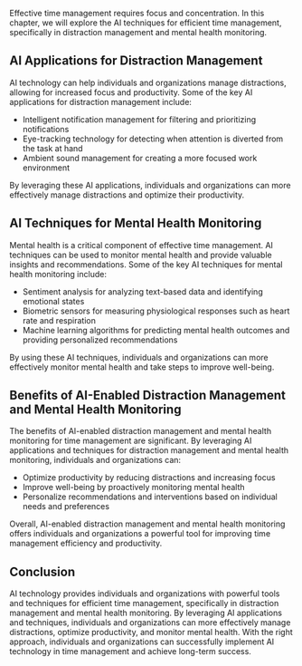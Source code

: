 
Effective time management requires focus and concentration. In this chapter, we will explore the AI techniques for efficient time management, specifically in distraction management and mental health monitoring.

AI Applications for Distraction Management
------------------------------------------

AI technology can help individuals and organizations manage distractions, allowing for increased focus and productivity. Some of the key AI applications for distraction management include:

* Intelligent notification management for filtering and prioritizing notifications
* Eye-tracking technology for detecting when attention is diverted from the task at hand
* Ambient sound management for creating a more focused work environment

By leveraging these AI applications, individuals and organizations can more effectively manage distractions and optimize their productivity.

AI Techniques for Mental Health Monitoring
------------------------------------------

Mental health is a critical component of effective time management. AI techniques can be used to monitor mental health and provide valuable insights and recommendations. Some of the key AI techniques for mental health monitoring include:

* Sentiment analysis for analyzing text-based data and identifying emotional states
* Biometric sensors for measuring physiological responses such as heart rate and respiration
* Machine learning algorithms for predicting mental health outcomes and providing personalized recommendations

By using these AI techniques, individuals and organizations can more effectively monitor mental health and take steps to improve well-being.

Benefits of AI-Enabled Distraction Management and Mental Health Monitoring
--------------------------------------------------------------------------

The benefits of AI-enabled distraction management and mental health monitoring for time management are significant. By leveraging AI applications and techniques for distraction management and mental health monitoring, individuals and organizations can:

* Optimize productivity by reducing distractions and increasing focus
* Improve well-being by proactively monitoring mental health
* Personalize recommendations and interventions based on individual needs and preferences

Overall, AI-enabled distraction management and mental health monitoring offers individuals and organizations a powerful tool for improving time management efficiency and productivity.

Conclusion
----------

AI technology provides individuals and organizations with powerful tools and techniques for efficient time management, specifically in distraction management and mental health monitoring. By leveraging AI applications and techniques, individuals and organizations can more effectively manage distractions, optimize productivity, and monitor mental health. With the right approach, individuals and organizations can successfully implement AI technology in time management and achieve long-term success.

